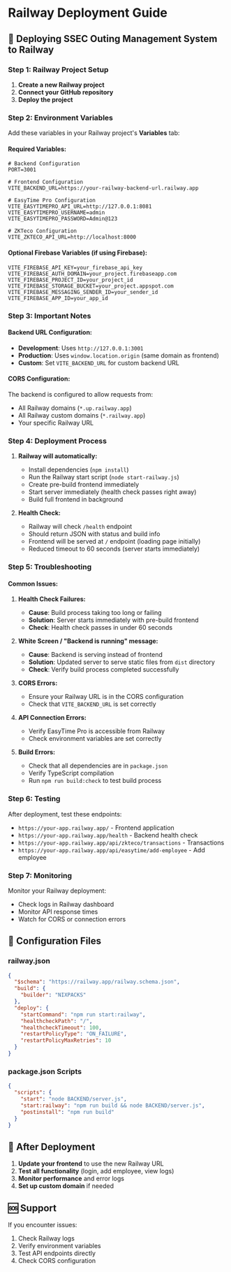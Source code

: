 # Railway Deployment Guide

## 🚀 **Deploying SSEC Outing Management System to Railway**

### **Step 1: Railway Project Setup**

1. **Create a new Railway project**
2. **Connect your GitHub repository**
3. **Deploy the project**

### **Step 2: Environment Variables**

Add these variables in your Railway project's **Variables** tab:

#### **Required Variables:**
```env
# Backend Configuration
PORT=3001

# Frontend Configuration  
VITE_BACKEND_URL=https://your-railway-backend-url.railway.app

# EasyTime Pro Configuration
VITE_EASYTIMEPRO_API_URL=http://127.0.0.1:8081
VITE_EASYTIMEPRO_USERNAME=admin
VITE_EASYTIMEPRO_PASSWORD=Admin@123

# ZKTeco Configuration
VITE_ZKTECO_API_URL=http://localhost:8000
```

#### **Optional Firebase Variables (if using Firebase):**
```env
VITE_FIREBASE_API_KEY=your_firebase_api_key
VITE_FIREBASE_AUTH_DOMAIN=your_project.firebaseapp.com
VITE_FIREBASE_PROJECT_ID=your_project_id
VITE_FIREBASE_STORAGE_BUCKET=your_project.appspot.com
VITE_FIREBASE_MESSAGING_SENDER_ID=your_sender_id
VITE_FIREBASE_APP_ID=your_app_id
```

### **Step 3: Important Notes**

#### **Backend URL Configuration:**
- **Development**: Uses `http://127.0.0.1:3001`
- **Production**: Uses `window.location.origin` (same domain as frontend)
- **Custom**: Set `VITE_BACKEND_URL` for custom backend URL

#### **CORS Configuration:**
The backend is configured to allow requests from:
- All Railway domains (`*.up.railway.app`)
- All Railway custom domains (`*.railway.app`)
- Your specific Railway URL

### **Step 4: Deployment Process**

1. **Railway will automatically:**
   - Install dependencies (`npm install`)
   - Run the Railway start script (`node start-railway.js`)
   - Create pre-build frontend immediately
   - Start server immediately (health check passes right away)
   - Build full frontend in background

2. **Health Check:**
   - Railway will check `/health` endpoint
   - Should return JSON with status and build info
   - Frontend will be served at `/` endpoint (loading page initially)
   - Reduced timeout to 60 seconds (server starts immediately)

### **Step 5: Troubleshooting**

#### **Common Issues:**

1. **Health Check Failures:**
   - **Cause**: Build process taking too long or failing
   - **Solution**: Server starts immediately with pre-build frontend
   - **Check**: Health check passes in under 60 seconds

2. **White Screen / "Backend is running" message:**
   - **Cause**: Backend is serving instead of frontend
   - **Solution**: Updated server to serve static files from `dist` directory
   - **Check**: Verify build process completed successfully

2. **CORS Errors:**
   - Ensure your Railway URL is in the CORS configuration
   - Check that `VITE_BACKEND_URL` is set correctly

3. **API Connection Errors:**
   - Verify EasyTime Pro is accessible from Railway
   - Check environment variables are set correctly

4. **Build Errors:**
   - Check that all dependencies are in `package.json`
   - Verify TypeScript compilation
   - Run `npm run build:check` to test build process

### **Step 6: Testing**

After deployment, test these endpoints:
- `https://your-app.railway.app/` - Frontend application
- `https://your-app.railway.app/health` - Backend health check
- `https://your-app.railway.app/api/zkteco/transactions` - Transactions
- `https://your-app.railway.app/api/easytime/add-employee` - Add employee

### **Step 7: Monitoring**

Monitor your Railway deployment:
- Check logs in Railway dashboard
- Monitor API response times
- Watch for CORS or connection errors

## 🔧 **Configuration Files**

### **railway.json**
```json
{
  "$schema": "https://railway.app/railway.schema.json",
  "build": {
    "builder": "NIXPACKS"
  },
  "deploy": {
    "startCommand": "npm run start:railway",
    "healthcheckPath": "/",
    "healthcheckTimeout": 100,
    "restartPolicyType": "ON_FAILURE",
    "restartPolicyMaxRetries": 10
  }
}
```

### **package.json Scripts**
```json
{
  "scripts": {
    "start": "node BACKEND/server.js",
    "start:railway": "npm run build && node BACKEND/server.js",
    "postinstall": "npm run build"
  }
}
```

## 📝 **After Deployment**

1. **Update your frontend** to use the new Railway URL
2. **Test all functionality** (login, add employee, view logs)
3. **Monitor performance** and error logs
4. **Set up custom domain** if needed

## 🆘 **Support**

If you encounter issues:
1. Check Railway logs
2. Verify environment variables
3. Test API endpoints directly
4. Check CORS configuration
